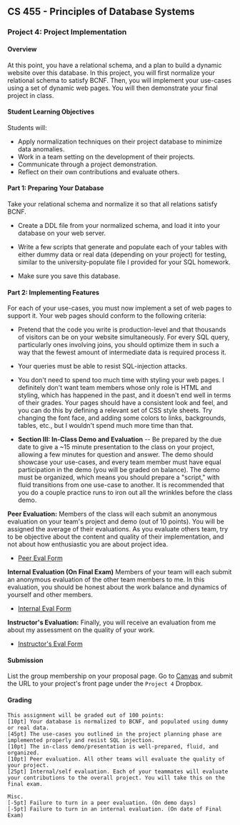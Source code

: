 ## CS 455 - Principles of Database Systems

### Project 4: Project Implementation

#### Overview

At this point, you have a relational schema, and a plan to build a dynamic website over this database. In this project, you will first normalize your relational schema to satisfy BCNF. Then, you will implement your use-cases using a set of dynamic web pages. You will then demonstrate your final project in class.

#### Student Learning Objectives

Students will:

- Apply normalization techniques on their project database to minimize data anomalies.
- Work in a team setting on the development of their projects.
- Communicate through a project demonstration.
- Reflect on their own contributions and evaluate others.

#### Part 1: Preparing Your Database

Take your relational schema and normalize it so that all relations satisfy BCNF.

- Create a DDL file from your normalized schema, and load it into your database on your web server.

- Write a few scripts that generate and populate each of your tables with either dummy data or real data (depending on your project) for testing, similar to the university-populate file I provided for your SQL homework.

- Make sure you save this database.

#### Part 2: Implementing Features

For each of your use-cases, you must now implement a set of web pages to support it. Your web pages should conform to the following criteria:

- Pretend that the code you write is production-level and that thousands of visitors can be on your website simultaneously. For every SQL query, particularly ones involving joins, you should optimize them in such a way that the fewest amount of intermediate data is required process it.

- Your queries must be able to resist SQL-injection attacks.

- You don't need to spend too much time with styling your web pages. I definitely don't want team members whose only role is HTML and styling, which has happened in the past, and it doesn't end well in terms of their grades. Your pages should have a consistent look and feel, and you can do this by defining a relevant set of CSS style sheets. Try changing the font face, and adding some colors to links, backgrounds, tables, etc., but I wouldn't spend much more time than that.

- **Section III: In-Class Demo and Evaluation** --
  Be prepared by the due date to give a ~15 minute presentation to the class on your project, allowing a few minutes for question and answer. The demo should showcase your use-cases, and every team member must have equal participation in the demo (you will be graded on balance). The demo must be organized, which means you should prepare a "script," with fluid transitions from one use-case to another. It is recommended that you do a couple practice runs to iron out all the wrinkles before the class demo.

**Peer Evaluation:** Members of the class will each submit an anonymous evaluation on your team's project and demo (out of 10 points). You will be assigned the average of their evaluations. As you evaluate others team, try to be objective about the content and quality of their implementation, and not about how enthusiastic you are about project idea.

- [Peer Eval Form](PeerEvaluation.pdf)

**Internal Evaluation (On Final Exam)** Members of your team will each submit an anonymous evaluation of the other team members to me. In this evaluation, you should be honest about the work balance and dynamics of yourself and other members.

- [Internal Eval Form](InternalEvaluation.pdf)

**Instructor's Evaluation:** Finally, you will receive an evaluation from me about my assessment on the quality of your work.

- [Instructor's Eval Form](ProjectEvaluation.pdf)

#### Submission

List the group membership on your proposal page. Go to [Canvas](https://canvas.pugetsound.edu) and submit the URL to your project's front page under the `Project 4` Dropbox.

#### Grading

```
This assignment will be graded out of 100 points:
[10pt] Your database is normalized to BCNF, and populated using dummy or real data.
[45pt] The use-cases you outlined in the project planning phase are implemented properly and resist SQL injection.
[10pt] The in-class demo/presentation is well-prepared, fluid, and organized.
[10pt] Peer evaluation. All other teams will evaluate the quality of your project.
[25pt] Internal/self evaluation. Each of your teammates will evaluate your contributions to the overall project. You will take this on the final exam.

Misc.
[-5pt] Failure to turn in a peer evaluation. (On demo days)
[-5pt] Failure to turn in an internal evaluation. (On date of Final Exam)
```
